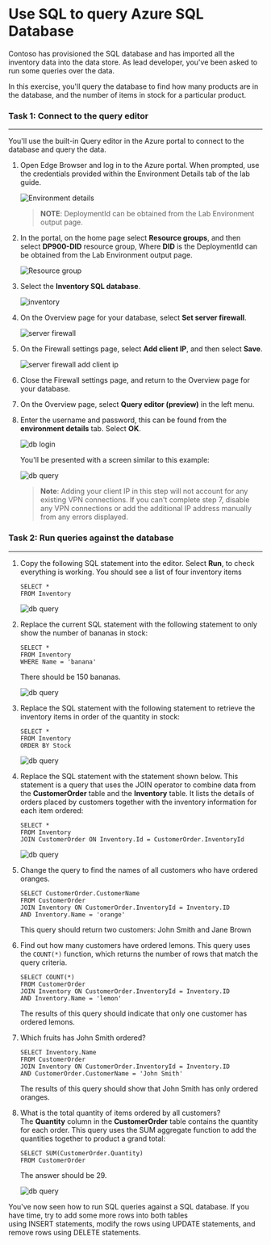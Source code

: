 # Use SQL to query Azure SQL Database

Contoso has provisioned the SQL database and has imported all the inventory data into the data store. As lead developer, you've been asked to run some queries over the data.

In this exercise, you'll query the database to find how many products are in the database, and the number of items in stock for a particular product.

### Task 1: Connect to the query editor
---------------------------

You'll use the built-in Query editor in the Azure portal to connect to the database and query the data.

1.  Open Edge Browser and log in to the Azure portal. When prompted, use the credentials provided within the Environment Details tab of the lab guide.

    ![Environment details](media/environment-details.png "Environment details")
    
    >**NOTE**: DeploymentId can be obtained from the Lab Environment output page.

2.  In the portal, on the home page select **Resource groups**, and then select **DP900-DID** resource group, Where **DID** is the DeploymentId can be obtained from the Lab Environment output page.

    ![Resource group](media/dp-900-rg.png "dp-900 rg")
    

3. Select the **Inventory SQL database**. 
    
    ![inventory](media/inventory-in-rg.png "inventory sql")

3.  On the Overview page for your database, select **Set server firewall**.

    ![server firewall](media/set-server-firewall.png "server firewall")
    
4.  On the Firewall settings page, select **Add client IP**, and then select **Save**.

    ![server firewall add client ip](media/add-client-ip.png "client IP")

5.  Close the Firewall settings page, and return to the Overview page for your database.

6.  On the Overview page, select **Query editor (preview)** in the left menu.

7.  Enter the username and password, this can be found from the **environment details** tab. Select **OK**.

    ![db login](media/database-login.png "db login")

    You'll be presented with a screen similar to this example:

    ![db query](media/database-query.png "db query")
    
    >**Note**: Adding your client IP in this step will not account for any existing VPN connections. If you can't complete step 7, disable any VPN connections or add the additional IP address manually from any errors displayed.

### Task 2: Run queries against the database
--------------------------------

1.  Copy the following SQL statement into the editor. Select **Run**, to check everything is working. You should see a list of four inventory items

    ```
    SELECT *
    FROM Inventory

    ```

    ![db query](media/select-star-inventory.png "db query")

2.  Replace the current SQL statement with the following statement to only show the number of bananas in stock:

    ```
    SELECT *
    FROM Inventory
    WHERE Name = 'banana'

    ```

    There should be 150 bananas.

    ![db query](media/select-banana.png "db query")

3.  Replace the SQL statement with the following statement to retrieve the inventory items in order of the quantity in stock:

    ```
    SELECT *
    FROM Inventory
    ORDER BY Stock

    ```

    ![db query](media/orderby-stock.png "db query")

4.  Replace the SQL statement with the statement shown below. This statement is a query that uses the JOIN operator to combine data from the **CustomerOrder** table and the **Inventory** table. It lists the details of orders placed by customers together with the inventory information for each item ordered:

    ```
    SELECT *
    FROM Inventory
    JOIN CustomerOrder ON Inventory.Id = CustomerOrder.InventoryId

    ```

    ![db query](media/customer-order.png "db query")

5.  Change the query to find the names of all customers who have ordered oranges.
  
    ```
    SELECT CustomerOrder.CustomerName
    FROM CustomerOrder
    JOIN Inventory ON CustomerOrder.InventoryId = Inventory.ID
    AND Inventory.Name = 'orange'

    ```

    This query should return two customers: John Smith and Jane Brown

6.  Find out how many customers have ordered lemons. This query uses the ```COUNT(*)``` function, which returns the number of rows that match the query criteria.

    ```
    SELECT COUNT(*)
    FROM CustomerOrder
    JOIN Inventory ON CustomerOrder.InventoryId = Inventory.ID
    AND Inventory.Name = 'lemon'

    ```

    The results of this query should indicate that only one customer has ordered lemons.

7.  Which fruits has John Smith ordered?

    ```
    SELECT Inventory.Name
    FROM CustomerOrder
    JOIN Inventory ON CustomerOrder.InventoryId = Inventory.ID
    AND CustomerOrder.CustomerName = 'John Smith'

    ```

    The results of this query should show that John Smith has only ordered oranges.

8.  What is the total quantity of items ordered by all customers? The **Quantity** column in the **CustomerOrder** table contains the quantity for each order. This query uses the SUM aggregate function to add the quantities together to product a grand total:

    ```
    SELECT SUM(CustomerOrder.Quantity)
    FROM CustomerOrder
    ```

    The answer should be 29.
    
    ![db query](media/final-result.png "db query")
    
You've now seen how to run SQL queries against a SQL database. If you have time, try to add some more rows into both tables using INSERT statements, modify the rows using UPDATE statements, and remove rows using DELETE statements.
